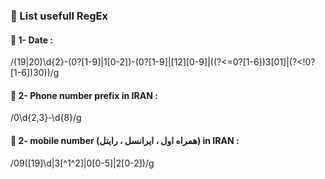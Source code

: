### 📑 List usefull RegEx

#### 📌  1- Date : 
/(19|20)\d{2}-(0?[1-9]|1[0-2])-(0?[1-9]|[12][0-9]|((?<=0?[1-6])3[01]|(?<!0?[1-6])30))/g
#### 📌  2- Phone number prefix in IRAN : 
/0\d{2,3}-\d{8}/g
#### 📌  2- mobile number (همراه اول ، ایرانسل ، رایتل) in IRAN : 
/09([19]\d|3[^1^2]|0[0-5]|2[0-2])/g
